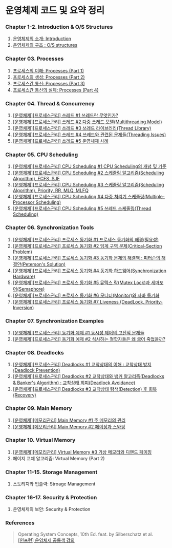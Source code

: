 # 운영체제 코드 및 요약 정리

### Chapter 1-2. Introduction & O/S Structures

1.  [운영체제의 소개: Introduction](https://yonghwankim-dev.tistory.com/186)
2.  [운영체제의 구조 : O/S structures](https://yonghwankim-dev.tistory.com/187)

### Chapter 03. Processes

1.  [프로세스의 이해: Processes (Part 1)](https://yonghwankim-dev.tistory.com/191)
2.  [프로세스의 생성: Processes (Part 2)](https://yonghwankim-dev.tistory.com/192)
3.  [프로세스간 통신: Processes (Part 3)](https://yonghwankim-dev.tistory.com/196)
4.  [프로세스간 통신의 실제: Processes (Part 4)](https://yonghwankim-dev.tistory.com/200)

### Chapter 04. Thread & Concurrency

1.  [\[운영체제\]\[프로세스관리\] 쓰레드 #1 쓰레드란 무엇인가?](https://yonghwankim-dev.tistory.com/223)
2.  [\[운영체제\]\[프로세스관리\] 쓰레드 #2 다중 쓰레드 모델(Multithreading Model)](https://yonghwankim-dev.tistory.com/224)
3.  [\[운영체제\]\[프로세스관리\] 쓰레드 #3 쓰레드 라이브러리(Thread Library)](https://yonghwankim-dev.tistory.com/227)
4.  [\[운영체제\]\[프로세스관리\] 쓰레드 #4 쓰레드와 관련된 문제들(Threading Issues)](https://yonghwankim-dev.tistory.com/230)
5.  [\[운영체제\]\[프로세스관리\] 쓰레드 #5 운영체제 사례](https://yonghwankim-dev.tistory.com/231)

### Chapter 05. CPU Scheduling

1.  [\[운영체제\]\[프로세스관리\] CPU Scheduling #1 CPU Scheduling의 개념 및 기준](https://yonghwankim-dev.tistory.com/242)
2.  [\[운영체제\]\[프로세스관리\] CPU Scheduling #2 스케줄링 알고리즘(Scheduling Algorithm), FCFS, SJF](https://yonghwankim-dev.tistory.com/243)
3.  [\[운영체제\]\[프로세스관리\] CPU Scheduling #3 스케줄링 알고리즘(Scheduling Algorithm), Priority, RR, MLQ, MLFQ](https://yonghwankim-dev.tistory.com/244)
4.  [\[운영체제\]\[프로세스관리\] CPU Scheduling #4 다중 처리기 스케줄링(Multiple-Processor Scheduling)](https://yonghwankim-dev.tistory.com/247)
5.  [\[운영체제\]\[프로세스관리\] CPU Scheduling #5 쓰레드 스케줄링(Thread Scheduling)](https://yonghwankim-dev.tistory.com/251)

### Chapter 06. Synchronization Tools

1.  [\[운영체제\]\[프로세스관리\] 프로세스 동기화 #1 프로세스 동기화의 배경(필요성)](https://yonghwankim-dev.tistory.com/471)
2.  [\[운영체제\]\[프로세스관리\] 프로세스 동기화 #2 임계 구역 문제(Critical-Section Problem)](https://yonghwankim-dev.tistory.com/256)
3.  [\[운영체제\]\[프로세스관리\] 프로세스 동기화 #3 동기화 문제의 해결책 : 피터슨의 해결안(Peterson's Solution)](https://yonghwankim-dev.tistory.com/265)
4.  [\[운영체제\]\[프로세스관리\] 프로세스 동기화 #4 동기화 하드웨어(Synchronization Hardware)](https://yonghwankim-dev.tistory.com/266)
5.  [\[운영체제\]\[프로세스관리\] 프로세스 동기화 #5 뮤텍스 락(Mutex Lock)과 세마포어(Semaphore)](https://yonghwankim-dev.tistory.com/270)
6.  [\[운영체제\]\[프로세스관리\] 프로세스 동기화 #6 모니터(Monitor)와 자바 동기화](https://yonghwankim-dev.tistory.com/323)
7.  [\[운영체제\]\[프로세스관리\] 프로세스 동기화 #7 Liveness (DeadLock, Priority-Inversion)](https://yonghwankim-dev.tistory.com/476)

### Chapter 07. Synchronization Examples

1.  [\[운영체제\]\[프로세스관리\] 동기화 예제 #1 동시성 제어의 고전적 문제들](https://yonghwankim-dev.tistory.com/272)
2.  [\[운영체제\]\[프로세스관리\] 동기화 예제 #2 식사하는 철학자들은 왜 굶어 죽었을까?](https://yonghwankim-dev.tistory.com/479)

### Chapter 08. Deadlocks

1.  [\[운영체제\]\[프로세스관리\] Deadlocks #1 교착상태의 이해 : 교착상태 방지(Deadlock Prevention)](https://yonghwankim-dev.tistory.com/480)
2.  [\[운영체제\]\[프로세스관리\] Deadlocks #2 교착상태와 뱅커 알고리즘(Deadlocks & Banker's Algorithm) : 교착상태 회피(Deadlock Avoidance)](https://yonghwankim-dev.tistory.com/481)
3.  [\[운영체제\]\[프로세스관리\] Deadlocks #3 교착상태 탐색(Detection) 후 회복(Recovery)](https://yonghwankim-dev.tistory.com/482)


### Chapter 09. Main Memory

1.  [\[운영체제\]\[메모리관리\] Main Memory #1 주 메모리의 관리](https://yonghwankim-dev.tistory.com/484)
2.  [\[운영체제\]\[메모리관리\] Main Memory #2 페이징과 스와핑](https://yonghwankim-dev.tistory.com/488)

### Chapter 10. Virtual Memory

1.  [\[운영체제\]\[메모리관리\] Virtual Memory #3 가상 메모리와 디맨드 페이징](https://yonghwankim-dev.tistory.com/489)
2.  페이지 교체 알고리즘: Virtual Memory (Part 2)

### Chapter 11-15. Storage Management

1.  스토리지와 입출력: Stroage Management

### Chapter 16-17. Security & Protection

1.  운영체제의 보안: Security & Protection

### References
> Operating System Concepts, 10th Ed. feat. by Silberschatz et al.  
> [\[인프런\] 운영체제 공룡책 강의](https://www.inflearn.com/course/%EC%9A%B4%EC%98%81%EC%B2%B4%EC%A0%9C-%EA%B3%B5%EB%A3%A1%EC%B1%85-%EC%A0%84%EA%B3%B5%EA%B0%95%EC%9D%98/dashboard)
